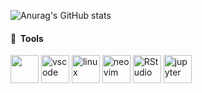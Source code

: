 
<!--
**skose82/skose82** is a ✨ _special_ ✨ repository because its `README.md` (this file) appears on your GitHub profile.

Here are some ideas to get you started:

- 🔭 I’m currently working on ...
- 🌱 I’m currently learning ...
- 👯 I’m looking to collaborate on ...
- 🤔 I’m looking for help with ...
- 💬 Ask me about ...
- 📫 How to reach me: ...
- 😄 Pronouns: ...
- ⚡ Fun fact: ...
-->
<p align="left">

![Anurag's GitHub stats](https://github-readme-stats.vercel.app/api/top-langs?username=skose82&show_icons=true&theme=github_dark_dimmed)

<h4> 🚀 &nbsp;Tools</h4>
<p align="left">
<img src="https://cdn.jsdelivr.net/gh/devicons/devicon@latest/icons/python/python-original-wordmark.svg" width="45" height="45"/>
<img src="https://cdn.jsdelivr.net/gh/devicons/devicon/icons/vscode/vscode-original.svg" alt="vscode" width="45" height="45"/>
<img src="https://cdn.jsdelivr.net/gh/devicons/devicon@latest/icons/linux/linux-original.svg" alt="linux" width="45" height="45"/>
<img src="https://cdn.jsdelivr.net/gh/devicons/devicon@latest/icons/neovim/neovim-original.svg" alt="neovim" width="45" height="45"/>
<img src="https://cdn.jsdelivr.net/gh/devicons/devicon@latest/icons/rstudio/rstudio-plain.svg" alt="RStudio" width="45" height="45"/>
<img src="https://cdn.jsdelivr.net/gh/devicons/devicon@latest/icons/jupyter/jupyter-original-wordmark.svg" alt="jupyter" width="45" height="45"/>
</svg>
</p>
